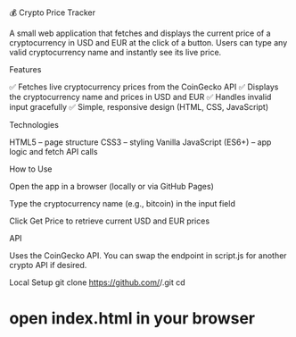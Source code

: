 💰 Crypto Price Tracker

A small web application that fetches and displays the current price of a cryptocurrency in USD and EUR at the click of a button.
Users can type any valid cryptocurrency name and instantly see its live price.

Features

✅ Fetches live cryptocurrency prices from the CoinGecko API
✅ Displays the cryptocurrency name and prices in USD and EUR
✅ Handles invalid input gracefully
✅ Simple, responsive design (HTML, CSS, JavaScript)

Technologies

HTML5 – page structure
CSS3 – styling
Vanilla JavaScript (ES6+) – app logic and fetch API calls

How to Use

Open the app in a browser (locally or via GitHub Pages)

Type the cryptocurrency name (e.g., bitcoin) in the input field

Click Get Price to retrieve current USD and EUR prices

API

Uses the CoinGecko API.
You can swap the endpoint in script.js for another crypto API if desired.

Local Setup
git clone https://github.com/<your-username>/<your-repo-name>.git
cd <your-repo-name>
# open index.html in your browser
